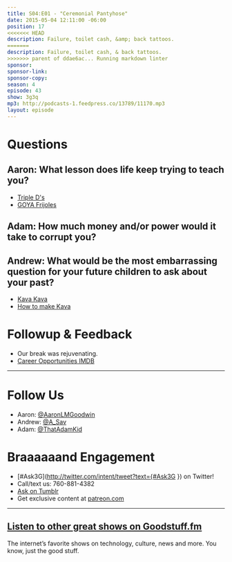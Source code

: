 ```yaml
---
title: S04:E01 - "Ceremonial Pantyhose"
date: 2015-05-04 12:11:00 -06:00
position: 17
<<<<<<< HEAD
description: Failure, toilet cash, &amp; back tattoos.
=======
description: Failure, toilet cash, & back tattoos.
>>>>>>> parent of ddae6ac... Running markdown linter
sponsor: 
sponsor-link: 
sponsor-copy: 
season: 4
episode: 43
show: 3g3q
mp3: http://podcasts-1.feedpress.co/13789/11170.mp3
layout: episode
---
```


# Questions

## Aaron: What lesson does life keep trying to teach you?
- [Triple D's](https://youtu.be/KC1mh9s3_g4)
- [GOYA Frijoles](http://www.goya.com/english/recipes/frijoles-refritos)

## Adam: How much money and/or power would it take to corrupt you?

## Andrew: What would be the most embarrassing question for your future children to ask about your past?
- [Kava Kava](http://en.wikipedia.org/wiki/Kava)
- [How to make Kava](http://www.wikihow.com/Make-Kava)

# Followup & Feedback
- Our break was rejuvenating.
- [Career Opportunities IMDB](http://www.imdb.com/title/tt0101545/)

***

# Follow Us
* Aaron: [@AaronLMGoodwin](http://twitter.com/aaronlmgoodwin)
* Andrew: [@A_Sav](http://twitter.com/a_sav)
* Adam: [@ThatAdamKid](http://twitter.com/thatadamkid)

# Braaaaaand Engagement
* [#Ask3G](http://twitter.com/intent/tweet?text={#Ask3G }) on Twitter!
* Call/text us: 760-881-4382
* [Ask on Tumblr](http://3g3q.co/ask)
* Get exclusive content at [patreon.com](http://www.patreon.com/3g3q)

***

## [Listen to other great shows on Goodstuff.fm](http://goodstuff.fm/)
The internet’s favorite shows on technology, culture, news and more. You know, just the good stuff.
